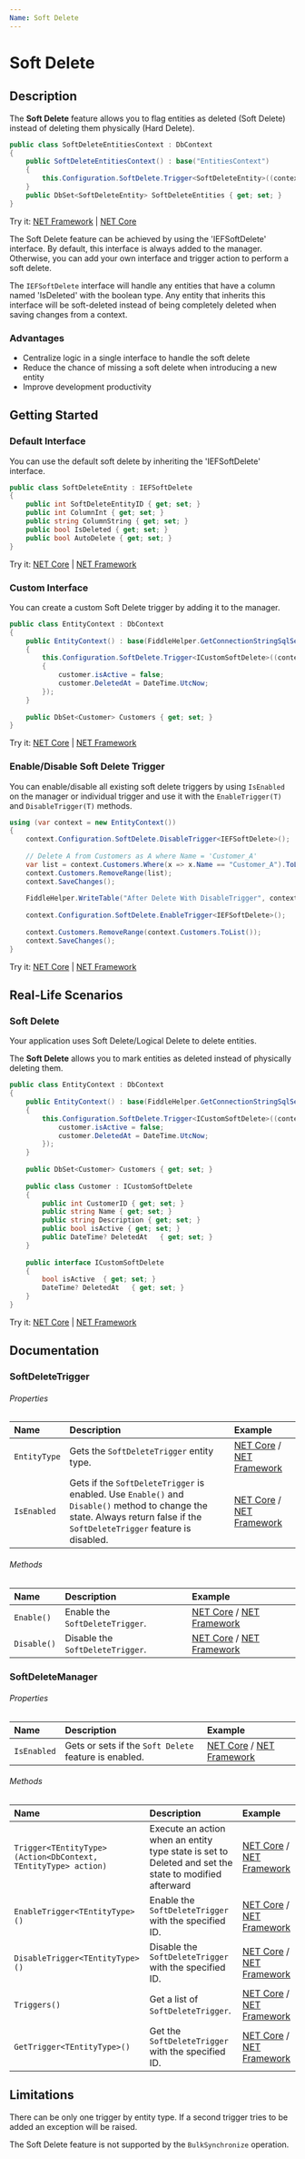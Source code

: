 ```yaml
---
Name: Soft Delete
---
```


# Soft Delete

## Description
The **Soft Delete** feature allows you to flag entities as deleted (Soft Delete) instead of deleting them physically (Hard Delete).

```csharp
public class SoftDeleteEntitiesContext : DbContext
{
    public SoftDeleteEntitiesContext() : base("EntitiesContext")
    {
        this.Configuration.SoftDelete.Trigger<SoftDeleteEntity>((context, delete) =>{delete.IsDeleted = false;});
    }
    public DbSet<SoftDeleteEntity> SoftDeleteEntities { get; set; }
}
```
Try it: [NET Framework](https://dotnetfiddle.net/pkMR5w) | [NET Core](https://dotnetfiddle.net/dnuxaL)

The Soft Delete feature can be achieved by using the 'IEFSoftDelete' interface. By default, this interface is always added to the manager. Otherwise, you can add your own interface and trigger action to perform a soft delete.

The `IEFSoftDelete` interface will handle any entities that have a column named 'IsDeleted' with the boolean type.
Any entity that inherits this interface will be soft-deleted instead of being completely deleted when saving changes from a context.

### Advantages

- Centralize logic in a single interface to handle the soft delete
- Reduce the chance of missing a soft delete when introducing a new entity
- Improve development productivity

## Getting Started

### Default Interface
You can use the default soft delete by inheriting the 'IEFSoftDelete' interface.

```csharp
public class SoftDeleteEntity : IEFSoftDelete
{
    public int SoftDeleteEntityID { get; set; }
    public int ColumnInt { get; set; }
    public string ColumnString { get; set; }
    public bool IsDeleted { get; set; }
    public bool AutoDelete { get; set; }
}
```
Try it: [NET Core](https://dotnetfiddle.net/n85Yj9) | [NET Framework](https://dotnetfiddle.net/bRqZHn)

### Custom Interface
You can create a custom Soft Delete trigger by adding it to the manager.

```csharp
public class EntityContext : DbContext
{
    public EntityContext() : base(FiddleHelper.GetConnectionStringSqlServer())
    {
        this.Configuration.SoftDelete.Trigger<ICustomSoftDelete>((context, customer) =>            
        {
            customer.isActive = false;
            customer.DeletedAt = DateTime.UtcNow;                            
        });
    }
        
    public DbSet<Customer> Customers { get; set; }
}
```
Try it: [NET Core](https://dotnetfiddle.net/XEKkm0) | [NET Framework](https://dotnetfiddle.net/8yyF40)

### Enable/Disable Soft Delete Trigger
You can enable/disable all existing soft delete triggers by using `IsEnabled` on the manager or individual trigger and use it with the `EnableTrigger(T)` and `DisableTrigger(T)` methods.

```csharp
using (var context = new EntityContext())
{
    context.Configuration.SoftDelete.DisableTrigger<IEFSoftDelete>();  
        
    // Delete A from Customers as A where Name = 'Customer_A'
    var list = context.Customers.Where(x => x.Name == "Customer_A").ToList();
    context.Customers.RemoveRange(list);
    context.SaveChanges();    
            
    FiddleHelper.WriteTable("After Delete With DisableTrigger", context.Customers.ToList());        
            
    context.Configuration.SoftDelete.EnableTrigger<IEFSoftDelete>();  
            
    context.Customers.RemoveRange(context.Customers.ToList());
    context.SaveChanges();    
}
```
Try it: [NET Core](https://dotnetfiddle.net/ETXTcy) | [NET Framework](https://dotnetfiddle.net/7GZbyO)

## Real-Life Scenarios

### Soft Delete
Your application uses Soft Delete/Logical Delete to delete entities.

The **Soft Delete** allows you to mark entities as deleted instead of physically deleting them.

```csharp
public class EntityContext : DbContext
{
    public EntityContext() : base(FiddleHelper.GetConnectionStringSqlServer())
    {
        this.Configuration.SoftDelete.Trigger<ICustomSoftDelete>((context, customer) =>                                {
            customer.isActive = false;
            customer.DeletedAt = DateTime.UtcNow;
        });
    }
        
    public DbSet<Customer> Customers { get; set; }
        
    public class Customer : ICustomSoftDelete
    {
        public int CustomerID { get; set; }
        public string Name { get; set; }
        public string Description { get; set; }
        public bool isActive { get; set; }
        public DateTime? DeletedAt   { get; set; }
    }
    
    public interface ICustomSoftDelete
    {
        bool isActive  { get; set; }
        DateTime? DeletedAt   { get; set; }
    }
}
```
Try it: [NET Core](https://dotnetfiddle.net/xTzNsW) | [NET Framework](https://dotnetfiddle.net/rpWuks)

## Documentation

### SoftDeleteTrigger

###### Properties

| Name | Description | Example |
| :--- | :---------- | :------ |
| `EntityType` | Gets the `SoftDeleteTrigger` entity type. | [NET Core](https://dotnetfiddle.net/dE8ZC5) / [NET Framework](https://dotnetfiddle.net/OtNX16) |
| `IsEnabled` | Gets if the `SoftDeleteTrigger` is enabled. Use `Enable()` and `Disable()` method to change the state. Always return false if the `SoftDeleteTrigger` feature is disabled. | [NET Core](https://dotnetfiddle.net/9accmh) / [NET Framework](https://dotnetfiddle.net/OtNX16) |

###### Methods

| Name | Description | Example |
| :--- | :---------- | :------ |
| `Enable()` | Enable the `SoftDeleteTrigger`. | [NET Core](https://dotnetfiddle.net/k99NFV) / [NET Framework](https://dotnetfiddle.net/00reiu) |
| `Disable()` | Disable the `SoftDeleteTrigger`. | [NET Core](https://dotnetfiddle.net/k99NFV) / [NET Framework](https://dotnetfiddle.net/00reiu) |

### SoftDeleteManager

###### Properties

| Name | Description | Example |
| :--- | :---------- | :------ |
| `IsEnabled` | Gets or sets if the `Soft Delete` feature is enabled. | [NET Core](https://dotnetfiddle.net/gSaNq4) / [NET Framework](https://dotnetfiddle.net/xchNsI) |

###### Methods

| Name | Description | Example |
| :--- | :---------- | :------ |
| `Trigger<TEntityType>(Action<DbContext, TEntityType> action)` | Execute an action when an entity type state is set to Deleted and set the state to modified afterward | [NET Core](https://dotnetfiddle.net/951cjq) / [NET Framework](https://dotnetfiddle.net/eAimu3) |
| `EnableTrigger<TEntityType>()` | Enable the `SoftDeleteTrigger` with the specified ID.  | [NET Core](https://dotnetfiddle.net/lEuuB3) / [NET Framework](https://dotnetfiddle.net/7GZbyO)  |
| `DisableTrigger<TEntityType>()` | Disable the `SoftDeleteTrigger` with the specified ID. | [NET Core](https://dotnetfiddle.net/lEuuB3) / [NET Framework](https://dotnetfiddle.net/7GZbyO)  |
| `Triggers()` | Get a list of `SoftDeleteTrigger`. | [NET Core](https://dotnetfiddle.net/gXPV1f) / [NET Framework](https://dotnetfiddle.net/OtNX16) |
| `GetTrigger<TEntityType>()` | Get the `SoftDeleteTrigger` with the specified ID. | [NET Core](https://dotnetfiddle.net/7I7ZvK) / [NET Framework](https://dotnetfiddle.net/OtNX16) |

## Limitations

There can be only one trigger by entity type. If a second trigger tries to be added an exception will be raised.

The Soft Delete feature is not supported by the `BulkSynchronize` operation.
